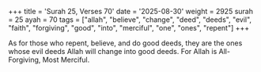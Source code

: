 +++
title = 'Surah 25, Verses 70'
date = '2025-08-30'
weight = 2925
surah = 25
ayah = 70
tags = ["allah", "believe", "change", "deed", "deeds", "evil", "faith", "forgiving", "good", "into", "merciful", "one", "ones", "repent"]
+++

As for those who repent, believe, and do good deeds, they are the ones whose evil deeds Allah will change into good deeds. For Allah is All-Forgiving, Most Merciful.